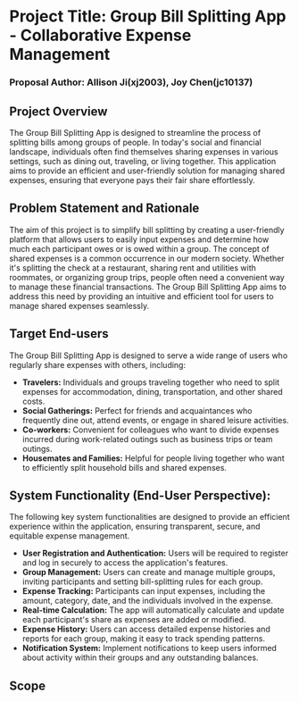 # Project Title: Group Bill Splitting App - Collaborative Expense Management

### Proposal Author: Allison Ji(xj2003), Joy Chen(jc10137)

## Project Overview
The Group Bill Splitting App is designed to streamline the process of splitting bills among groups of people. In today's social and financial landscape, individuals often find themselves sharing expenses in various settings, such as dining out, traveling, or living together. This application aims to provide an efficient and user-friendly solution for managing shared expenses, ensuring that everyone pays their fair share effortlessly. 


## Problem Statement and Rationale
The aim of this project is to simplify bill splitting by creating a user-friendly platform that allows users to easily input expenses and determine how much each participant owes or is owed within a group. The concept of shared expenses is a common occurrence in our modern society. Whether it's splitting the check at a restaurant, sharing rent and utilities with roommates, or organizing group trips, people often need a convenient way to manage these financial transactions. The Group Bill Splitting App aims to address this need by providing an intuitive and efficient tool for users to manage shared expenses seamlessly.


## Target End-users
The Group Bill Splitting App is designed to serve a wide range of users who regularly share expenses with others, including: 

- **Travelers:** Individuals and groups traveling together who need to split expenses for accommodation, dining, transportation, and other shared costs.
- **Social Gatherings:** Perfect for friends and acquaintances who frequently dine out, attend events, or engage in shared leisure activities.
- **Co-workers:** Convenient for colleagues who want to divide expenses incurred during work-related outings such as business trips or team outings.
- **Housemates and Families:** Helpful for people living together who want to efficiently split household bills and shared expenses.

## System Functionality (End-User Perspective):
The following key system functionalities are designed to provide an efficient experience within the application, ensuring transparent, secure, and equitable expense management.

- **User Registration and Authentication:** Users will be required to register and log in securely to access the application's features.
- **Group Management:** Users can create and manage multiple groups, inviting participants and setting bill-splitting rules for each group.
- **Expense Tracking:** Participants can input expenses, including the amount, category, date, and the individuals involved in the expense.
- **Real-time Calculation:** The app will automatically calculate and update each participant's share as expenses are added or modified.
- **Expense History:** Users can access detailed expense histories and reports for each group, making it easy to track spending patterns.
- **Notification System:** Implement notifications to keep users informed about activity within their groups and any outstanding balances.


## Scope


